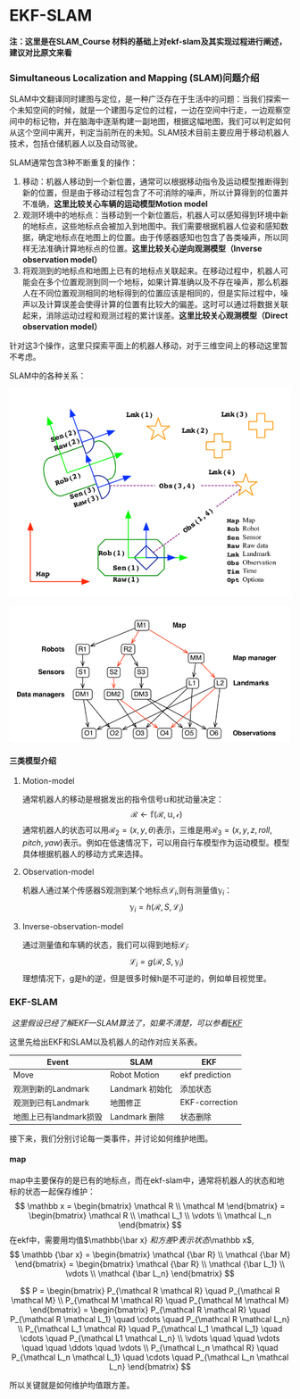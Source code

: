 # EKF-SLAM

**注：这里是在SLAM_Course 材料的基础上对ekf-slam及其实现过程进行阐述，建议对比原文来看**

### Simultaneous Localization and Mapping (SLAM)问题介绍

SLAM中文翻译同时建图与定位，是一种广泛存在于生活中的问题：当我们探索一个未知空间的时候，就是一个建图与定位的过程，一边在空间中行走，一边观察空间中的标记物，并在脑海中逐渐构建一副地图，根据这幅地图，我们可以判定如何从这个空间中离开，判定当前所在的未知。SLAM技术目前主要应用于移动机器人技术，包括仓储机器人以及自动驾驶。

SLAM通常包含3种不断重复的操作：

1. 移动：机器人移动到一个新位置，通常可以根据移动指令及运动模型推断得到新的位置，但是由于移动过程包含了不可消除的噪声，所以计算得到的位置并不准确，**这里比较关心车辆的运动模型Motion model**
2. 观测环境中的地标点：当移动到一个新位置后，机器人可以感知得到环境中新的地标点，这些地标点会被加入到地图中。我们需要根据机器人位姿和感知数据，确定地标点在地图上的位置。由于传感器感知也包含了各类噪声，所以同样无法准确计算地标点的位置。**这里比较关心逆向观测模型（Inverse observation model）**
3. 将观测到的地标点和地图上已有的地标点关联起来。在移动过程中，机器人可能会在多个位置观测到同一个地标，如果计算准确以及不存在噪声，那么机器人在不同位置观测相同的地标得到的位置应该是相同的，但是实际过程中，噪声以及计算误差会使得计算的位置有比较大的偏差。这时可以通过将数据关联起来，消除运动过程和观测过程的累计误差。**这里比较关心观测模型（Direct observation model）**

针对这3个操作，这里只探索平面上的机器人移动，对于三维空间上的移动这里暂不考虑。

SLAM中的各种关系：

![SLAM Entities](../assets/SLAM_entities.png)

![ekf_slam_classes_ownship.png](../assets/ekf_slam_classes_ownship.png)

#### 三类模型介绍

1. Motion-model

   通常机器人的移动是根据发出的指令信号$\mathbb u$和扰动量决定：
   $$
   \mathcal R \leftarrow \mathbb f(\mathcal R, \mathbb u, \mathcal c)
   $$
   通常机器人的状态可以用$\mathcal R_2 = (x, y, \theta)$表示，三维是用$\mathcal R_3=(x, y, z, roll, pitch, yaw)$表示。例如在低速情况下，可以用自行车模型作为运动模型。模型具体根据机器人的移动方式来选择。

2. Observation-model

   机器人通过某个传感器S观测到某个地标点$\mathcal L_i$,则有测量值$\mathbb y_i$：
   $$
   \mathbb y_i = h(\mathcal R, S, \mathcal L_i)
   $$

3. Inverse-observation-model

   通过测量值和车辆的状态，我们可以得到地标$\mathcal L_i$:
   $$
   \mathcal L_i = g(\mathcal R, S, \mathbb y_i)
   $$
   理想情况下，g是h的逆，但是很多时候h是不可逆的，例如单目视觉里。

### EKF-SLAM

​	*这里假设已经了解EKF—SLAM算法了，如果不清楚，可以参看[EKF](./Nonlinear-kalman.md)*

这里先给出EKF和SLAM以及机器人的动作对应关系表。

| Event                  | SLAM            | EKF            |
| ---------------------- | --------------- | -------------- |
| Move                   | Robot Motion    | ekf prediction |
| 观测到新的Landmark     | Landmark 初始化 | 添加状态       |
| 观测到已有Landmark     | 地图修正        | EKF-correction |
| 地图上已有landmark损毁 | Landmark 删除   | 状态删除       |

接下来，我们分别讨论每一类事件，并讨论如何维护地图。

#### map

map中主要保存的是已有的地标点，而在ekf-slam中，通常将机器人的状态和地标的状态一起保存维护：
$$
\mathbb x = \begin{bmatrix} \mathcal R \\ \mathcal M \end{bmatrix} = \begin{bmatrix} \mathcal R \\ \mathcal L_1 \\
\vdots \\ \mathcal L_n \end{bmatrix}
$$
在ekf中，需要用均值$\mathbb{\bar x} $和方差$P$表示状态$\mathbb x$,
$$
\mathbb {\bar x} = \begin{bmatrix} \mathcal {\bar R} \\ \mathcal {\bar M} \end{bmatrix} = \begin{bmatrix} \mathcal {\bar R} \\ \mathcal {\bar L_1} \\
\vdots \\ \mathcal {\bar L_n} \end{bmatrix}
$$

$$
P = \begin{bmatrix} P_{\mathcal R \mathcal R} \quad P_{\mathcal R \mathcal M} \\ P_{\mathcal M \mathcal R} \quad P_{\mathcal M \mathcal M} \end{bmatrix} = 
\begin{bmatrix}
P_{\mathcal R \mathcal R} \quad P_{\mathcal R \mathcal L_1} \quad \cdots \quad P_{\mathcal R \mathcal L_n} \\
P_{\mathcal L_1 \mathcal R} \quad P_{\mathcal L_1 \mathcal L_1} \quad \cdots \quad P_{\mathcal L1 \mathcal L_n} \\
\vdots \quad \quad \vdots \quad \quad \ddots \quad \vdots  \\
P_{\mathcal L_n \mathcal R} \quad P_{\mathcal L_n \mathcal L_1} \quad \cdots \quad P_{\mathcal L_n \mathcal L_n}
\end{bmatrix}
$$

所以关键就是如何维护均值跟方差。

